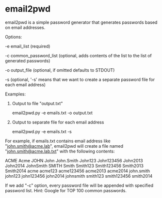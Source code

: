 email2pwd
=========

email2pwd is a simple password generator that generates passwords based on email addresses.

Options:

-e email_list (required)

-c common_password_list (optional, adds contents of the list to the list of generated passwords)

-o output_file (optional, if omitted defaults to STDOUT)

-s (optional, '-s' means that we want to create a separate password file for each email address)


Examples:

1. Output to file "output.txt"

    email2pwd.py -e emails.txt -o output.txt

2. Output to separate file for each email address

    email2pwd.py -e emails.txt -s

For example, if emails.txt contains email address like "john.smith@acme.lab", email2pwd will create a file named "john.smith@acme.lab.txt" with the following contents:


ACME
Acme
JOHN
John
John.Smith
John123
John123456
John2013
John2014
JohnSmith
SMITH
Smith
Smith123
Smith123456
Smith2013
Smith2014
acme
acme123
acme123456
acme2013
acme2014
john.smith
john123
john123456
john2014
johnsmith
smith123
smith123456
smith2014

If we add "-c" option, every password file will be appended with specified password list. Hint: Google for TOP 100 common passwords.

